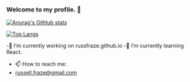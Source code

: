 ### Welcome to my profile. 👋



[![Anurag's GitHub stats](https://github-readme-stats.vercel.app/api?username=russfraze&show_icons=true&bg_color=2A2A2A&text_color=AEB1BA)](https://github.com/anuraghazra/github-readme-stats)

[![Top Langs](https://github-readme-stats.vercel.app/api/top-langs/?username=russfraze&show_icons=true&bg_color=2A2A2A&text_color=AEB1BA)](https://github.com/anuraghazra/github-readme-stats)



-🔭 I’m currently working on russfraze.github.io
-🌱 I’m currently learning React.

- 📫 How to reach me: 
- russell.fraze@gmail.com


